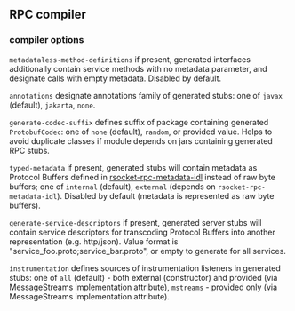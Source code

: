 ## RPC compiler

### compiler options

`metadataless-method-definitions` if present, generated interfaces additionally contain service methods with no metadata parameter, and designate calls with empty metadata. Disabled by default.

`annotations` designate annotations family of generated stubs: one of `javax` (default), `jakarta`, `none`.

`generate-codec-suffix` defines suffix of package containing generated `ProtobufCodec`: one of `none` (default), `random`, or provided value. Helps to avoid duplicate classes if module depends on jars containing generated RPC stubs.

`typed-metadata` if present, generated stubs will contain metadata as Protocol Buffers defined in [rsocket-rpc-metadata-idl](https://github.com/jauntsdn/rsocket-jvm/tree/develop/rsocket-rpc-metadata-idl) instead of raw byte buffers; one of `internal` (default),
`external` (depends on `rsocket-rpc-metadata-idl`). Disabled by default (metadata is represented as raw byte buffers).

`generate-service-descriptors` if present, generated server stubs will contain service descriptors for transcoding Protocol Buffers into another representation (e.g. http/json).  Value format is "service_foo.proto;service_bar.proto", or empty to generate for all services.

`instrumentation` defines sources of instrumentation listeners in generated stubs: one of `all` (default) - both external (constructor) and provided (via MessageStreams implementation attribute),
`mstreams` - provided only (via MessageStreams implementation attribute).